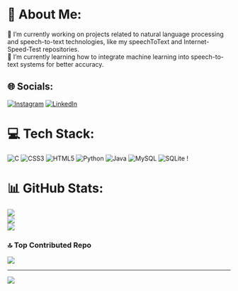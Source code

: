 # 💫 About Me:
🔭 I’m currently working on projects related to natural language processing and speech-to-text technologies, like my speechToText and Internet-Speed-Test repositories.<br>🌱 I’m currently learning how to integrate machine learning into speech-to-text systems for better accuracy.


## 🌐 Socials:
[![Instagram](https://img.shields.io/badge/Instagram-%23E4405F.svg?logo=Instagram&logoColor=white)](https://instagram.com/varun_venkatesh.1) [![LinkedIn](https://img.shields.io/badge/LinkedIn-%230077B5.svg?logo=linkedin&logoColor=white)](https://linkedin.com/in/varun-venkatesh-a32b2b25a) 

# 💻 Tech Stack:
![C](https://img.shields.io/badge/c-%2300599C.svg?style=for-the-badge&logo=c&logoColor=white) ![CSS3](https://img.shields.io/badge/css3-%231572B6.svg?style=for-the-badge&logo=css3&logoColor=white) ![HTML5](https://img.shields.io/badge/html5-%23E34F26.svg?style=for-the-badge&logo=html5&logoColor=white) ![Python](https://img.shields.io/badge/python-3670A0?style=for-the-badge&logo=python&logoColor=ffdd54) ![Java](https://img.shields.io/badge/java-%23ED8B00.svg?style=for-the-badge&logo=openjdk&logoColor=white) ![MySQL](https://img.shields.io/badge/mysql-4479A1.svg?style=for-the-badge&logo=mysql&logoColor=white) ![SQLite](https://img.shields.io/badge/sqlite-%2307405e.svg?style=for-the-badge&logo=sqlite&logoColor=white) !
# 📊 GitHub Stats:
![](https://github-readme-stats.vercel.app/api?username=varunvenkateshb&theme=tokyonight&hide_border=false&include_all_commits=true&count_private=true)<br/>
![](https://github-readme-streak-stats.herokuapp.com/?user=varunvenkateshb&theme=tokyonight&hide_border=false)<br/>
![](https://github-readme-stats.vercel.app/api/top-langs/?username=varunvenkateshb&theme=tokyonight&hide_border=false&include_all_commits=true&count_private=true&layout=compact)

### 🔝 Top Contributed Repo
![](https://github-contributor-stats.vercel.app/api?username=varunvenkateshb&limit=5&theme=tokyonight&combine_all_yearly_contributions=true)

---
[![](https://visitcount.itsvg.in/api?id=varunvenkateshb&icon=3&color=8)](https://visitcount.itsvg.in)

<!-- Proudly created with GPRM ( https://gprm.itsvg.in ) -->
